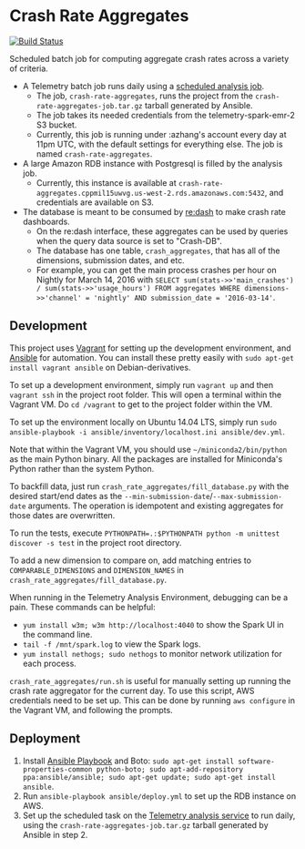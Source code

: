 Crash Rate Aggregates
=====================

[![Build Status](https://travis-ci.org/Uberi/moz-crash-rate-aggregates.svg?branch=master)](https://travis-ci.org/Uberi/moz-crash-rate-aggregates)

Scheduled batch job for computing aggregate crash rates across a variety of criteria.

* A Telemetry batch job runs daily using a [scheduled analysis job](https://analysis.telemetry.mozilla.org/schedule).
    * The job, `crash-rate-aggregates`, runs the project from the `crash-rate-aggregates-job.tar.gz` tarball generated by Ansible.
    * The job takes its needed credentials from the telemetry-spark-emr-2 S3 bucket.
    * Currently, this job is running under :azhang's account every day at 11pm UTC, with the default settings for everything else. The job is named `crash-rate-aggregates`.
* A large Amazon RDB instance with Postgresql is filled by the analysis job.
    * Currently, this instance is available at `crash-rate-aggregates.cppmil15uwvg.us-west-2.rds.amazonaws.com:5432`, and credentials are available on S3.
* The database is meant to be consumed by [re:dash](https://sql.telemetry.mozilla.org/dashboard/general) to make crash rate dashboards.
    * On the re:dash interface, these aggregates can be used by queries when the query data source is set to "Crash-DB".
    * The database has one table, `crash_aggregates`, that has all of the dimensions, submission dates, and etc.
    * For example, you can get the main process crashes per hour on Nightly for March 14, 2016 with `SELECT sum(stats->>'main_crashes') / sum(stats->>'usage_hours') FROM aggregates WHERE dimensions->>'channel' = 'nightly' AND submission_date = '2016-03-14'`.

Development
-----------

This project uses [Vagrant](https://www.vagrantup.com/) for setting up the development environment, and [Ansible](https://www.ansible.com/) for automation. You can install these pretty easily with `sudo apt-get install vagrant ansible` on Debian-derivatives.

To set up a development environment, simply run `vagrant up` and then `vagrant ssh` in the project root folder. This will open a terminal within the Vagrant VM. Do `cd /vagrant` to get to the project folder within the VM.

To set up the environment locally on Ubuntu 14.04 LTS, simply run `sudo ansible-playbook -i ansible/inventory/localhost.ini ansible/dev.yml`.

Note that within the Vagrant VM, you should use `~/miniconda2/bin/python` as the main Python binary. All the packages are installed for Miniconda's Python rather than the system Python.

To backfill data, just run `crash_rate_aggregates/fill_database.py` with the desired start/end dates as the `--min-submission-date`/`--max-submission-date` arguments. The operation is idempotent and existing aggregates for those dates are overwritten.

To run the tests, execute `PYTHONPATH=.:$PYTHONPATH python -m unittest discover -s test` in the project root directory.

To add a new dimension to compare on, add matching entries to `COMPARABLE_DIMENSIONS` and `DIMENSION_NAMES` in `crash_rate_aggregates/fill_database.py`.

When running in the Telemetry Analysis Environment, debugging can be a pain. These commands can be helpful:

* `yum install w3m; w3m http://localhost:4040` to show the Spark UI in the command line.
* `tail -f /mnt/spark.log` to view the Spark logs.
* `yum install nethogs; sudo nethogs` to monitor network utilization for each process.

`crash_rate_aggregates/run.sh` is useful for manually setting up running the crash rate aggregator for the current day. To use this script, AWS credentials need to be set up. This can be done by running `aws configure` in the Vagrant VM, and following the prompts.

Deployment
----------

1. Install [Ansible Playbook](http://docs.ansible.com/ansible/playbooks.html) and Boto: `sudo apt-get install software-properties-common python-boto; sudo apt-add-repository ppa:ansible/ansible; sudo apt-get update; sudo apt-get install ansible`.
2. Run `ansible-playbook ansible/deploy.yml` to set up the RDB instance on AWS.
3. Set up the scheduled task on the [Telemetry analysis service](https://analysis.telemetry.mozilla.org/schedule) to run daily, using the `crash-rate-aggregates-job.tar.gz` tarball generated by Ansible in step 2.
